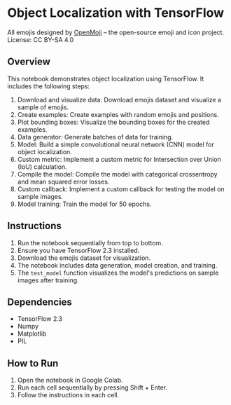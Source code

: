 # Object Localization with TensorFlow

All emojis designed by [OpenMoji](https://openmoji.org/) – the open-source emoji and icon project. License: CC BY-SA 4.0

## Overview
This notebook demonstrates object localization using TensorFlow. It includes the following steps:
1. Download and visualize data: Download emojis dataset and visualize a sample of emojis.
2. Create examples: Create examples with random emojis and positions.
3. Plot bounding boxes: Visualize the bounding boxes for the created examples.
4. Data generator: Generate batches of data for training.
5. Model: Build a simple convolutional neural network (CNN) model for object localization.
6. Custom metric: Implement a custom metric for Intersection over Union (IoU) calculation.
7. Compile the model: Compile the model with categorical crossentropy and mean squared error losses.
8. Custom callback: Implement a custom callback for testing the model on sample images.
9. Model training: Train the model for 50 epochs.

## Instructions
1. Run the notebook sequentially from top to bottom.
2. Ensure you have TensorFlow 2.3 installed.
3. Download the emojis dataset for visualization.
4. The notebook includes data generation, model creation, and training.
5. The `test_model` function visualizes the model's predictions on sample images after training.

## Dependencies
- TensorFlow 2.3
- Numpy
- Matplotlib
- PIL

## How to Run
1. Open the notebook in Google Colab.
2. Run each cell sequentially by pressing Shift + Enter.
3. Follow the instructions in each cell.

